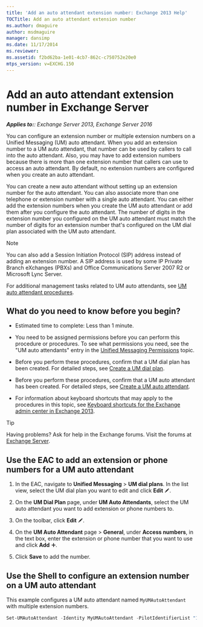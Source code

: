 ```yaml
---
title: 'Add an auto attendant extension number: Exchange 2013 Help'
TOCTitle: Add an auto attendant extension number
ms.author: dmaguire
author: msdmaguire
manager: dansimp
ms.date: 11/17/2014
ms.reviewer: 
ms.assetid: f2bd62ba-1e01-4cb7-862c-c750752e20e0
mtps_version: v=EXCHG.150
---
```


# Add an auto attendant extension number in Exchange Server

_**Applies to:**: Exchange Server 2013, Exchange Server 2016_

You can configure an extension number or multiple extension numbers on a Unified Messaging (UM) auto attendant. When you add an extension number to a UM auto attendant, that number can be used by callers to call into the auto attendant. Also, you may have to add extension numbers because there is more than one extension number that callers can use to access an auto attendant. By default, no extension numbers are configured when you create an auto attendant.

You can create a new auto attendant without setting up an extension number for the auto attendant. You can also associate more than one telephone or extension number with a single auto attendant. You can either add the extension numbers when you create the UM auto attendant or add them after you configure the auto attendant. The number of digits in the extension number you configured on the UM auto attendant must match the number of digits for an extension number that's configured on the UM dial plan associated with the UM auto attendant.

> [!NOTE]
> You can also add a Session Initiation Protocol (SIP) address instead of adding an extension number. A SIP address is used by some IP Private Branch eXchanges (PBXs) and Office Communications Server 2007 R2 or Microsoft Lync Server.

For additional management tasks related to UM auto attendants, see [UM auto attendant procedures](um-auto-attendant-procedures-exchange-2013-help.md).

## What do you need to know before you begin?

- Estimated time to complete: Less than 1 minute.

- You need to be assigned permissions before you can perform this procedure or procedures. To see what permissions you need, see the "UM auto attendants" entry in the [Unified Messaging Permissions](http://technet.microsoft.com/library/d326c3bc-8f33-434a-bf02-a83cc26a5498.aspx) topic.

- Before you perform these procedures, confirm that a UM dial plan has been created. For detailed steps, see [Create a UM dial plan](create-um-dial-plan-exchange-2013-help.md).

- Before you perform these procedures, confirm that a UM auto attendant has been created. For detailed steps, see [Create a UM auto attendant](create-a-um-auto-attendant-exchange-2013-help.md).

- For information about keyboard shortcuts that may apply to the procedures in this topic, see [Keyboard shortcuts for the Exchange admin center in Exchange 2013](keyboard-shortcuts-in-the-exchange-admin-center-2013-help.md).

> [!TIP]
> Having problems? Ask for help in the Exchange forums. Visit the forums at [Exchange Server](https://go.microsoft.com/fwlink/p/?linkId=60612).

## Use the EAC to add an extension or phone numbers for a UM auto attendant

1. In the EAC, navigate to **Unified Messaging** \> **UM dial plans**. In the list view, select the UM dial plan you want to edit and click **Edit** ![Edit icon](images/ITPro_EAC_EditIcon.gif).

2. On the **UM Dial Plan** page, under **UM Auto Attendants**, select the UM auto attendant you want to add extension or phone numbers to.

3. On the toolbar, click **Edit** ![Edit icon](images/ITPro_EAC_EditIcon.gif).

4. On the **UM Auto Attendant** page \> **General**, under **Access numbers**, in the text box, enter the extension or phone number that you want to use and click **Add** ![Add Icon](images/ITPro_EAC_AddIcon.gif).

5. Click **Save** to add the number.

## Use the Shell to configure an extension number on a UM auto attendant

This example configures a UM auto attendant named `MyUMAutoAttendant` with multiple extension numbers.

```powershell
Set-UMAutoAttendant -Identity MyUMAutoAttendant -PilotIdentifierList "12345","72000","75000"
```
